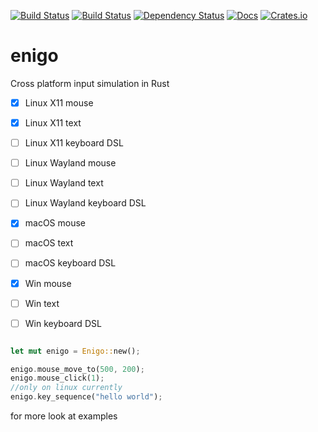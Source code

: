 [![Build Status](https://travis-ci.org/pythoneer/enigo.svg?branch=master)](https://travis-ci.org/pythoneer/enigo)
[![Build Status](https://ci.appveyor.com/api/projects/status/github/pythoneer/enigo)](https://ci.appveyor.com/project/pythoneer/enigo)
[![Dependency Status](https://dependencyci.com/github/pythoneer/enigo/badge)](https://dependencyci.com/github/pythoneer/enigo)
[![Docs](https://docs.rs/enigo/badge.svg)](https://docs.rs/enigo)
[![Crates.io](https://img.shields.io/crates/v/enigo.svg)](https://crates.io/crates/enigo)


# enigo
Cross platform input simulation in Rust

- [x] Linux X11 mouse
- [x] Linux X11 text
- [ ] Linux X11 keyboard DSL
- [ ] Linux Wayland mouse
- [ ] Linux Wayland text
- [ ] Linux Wayland keyboard DSL
- [x] macOS mouse
- [ ] macOS text
- [ ] macOS keyboard DSL
- [x] Win mouse
- [ ] Win text
- [ ] Win keyboard DSL


```Rust

let mut enigo = Enigo::new();

enigo.mouse_move_to(500, 200);
enigo.mouse_click(1);
//only on linux currently
enigo.key_sequence("hello world");

```

for more look at examples
